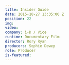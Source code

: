 ```yaml
---
title: Insider Guide
date: 2015-10-27 13:35:00 Z
position: 22
img: 
video: 
company: i-D / Vice
runtime: Documentary Film
director: Rory Ryan
producers: Sophie Dewey
role: Producer
is-featured: 
---
```


